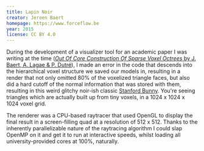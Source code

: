 ```yaml
---
title: Lapin Noir
creator: Jeroen Baert
homepage: https://www.forceflow.be
year: 2015
license: CC BY 4.0
---
```


During the development of a visualizer tool for an academic paper I was writing at the time ([*Out Of Core Construction Of Sparse Voxel Octrees* by J. Baert, A. Lagae & P. Dutré](http://graphics.cs.kuleuven.be/publications/BLD13OCCSVO/)), I made an error in the code that descends into the hierarchical voxel structure we saved our models in, resulting in a render that not only omitted 80% of the voxelized triangle faces, but also did a hard cutoff of the normal information that was stored with them, resulting in this weird glitchy noir-ish classic [Stanford Bunny](https://en.wikipedia.org/wiki/Stanford_bunny). You're seeing triangles which are actually built up from tiny voxels, in a 1024 x 1024 x 1024 voxel grid.

The renderer was a CPU-based raytracer that used OpenGL to display the final result in a screen-filling quad at a resolution of 512 x 512. Thanks to the inherently parallelizable nature of the raytracing algorithm I could slap OpenMP on it and get it to run at interactive speeds, whilst loading all university-provided cores at 100%, naturally.

